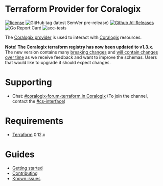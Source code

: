 Terraform Provider for Coralogix
==================

[![license](https://img.shields.io/github/license/coralogix/terraform-provider-coralogix.svg)](https://raw.githubusercontent.com/coralogix/terraform-provider-coralogix/master/LICENSE)
![GitHub tag (latest SemVer pre-release)](https://img.shields.io/github/v/tag/coralogix/terraform-provider-coralogix?include_prereleases&style=plastic)
[![Github All Releases](https://img.shields.io/github/downloads/coralogix/terraform-provider-coralogix/total.svg?style=plastic)]()
![Go Report Card](https://goreportcard.com/badge/github.com/coralogix/terraform-provider-coralogix)
![acc-tests](https://github.com/coralogix/terraform-provider-coralogix/actions/workflows/acc-test.yml/badge.svg?style=plastic)


The [Coralogix provider](https://registry.terraform.io/providers/coralogix/coralogix/latest/docs) is used to interact
with [Coralogix](https://coralogix.com/) resources.

**Note! The Coralogix terraform registry has now been updated to v1.3.x.** The new version contains many [breaking changes](CHANGELOG.md) and [will contain changes over time](https://github.com/coralogix/terraform-provider-coralogix/issues) as we receive feedback and want to improve the schemas. Users that would like to upgrade it should expect changes.

# Supporting
- Chat: [#coralogix-forum-terraform in Coralogix](https://coralogix-dev.slack.com/archives/C04CV0JG36H) (To join the channel, contact the [#cs-interface](https://coralogix-dev.slack.com/archives/CRZ06DKGS))

# Requirements

- [Terraform](https://www.terraform.io/downloads.html) 0.12.x

# Guides

- [Getting started](docs/index.md)
- [Contributing](CONTRIBUTING.md)
- [Known issues](known-issues.md)